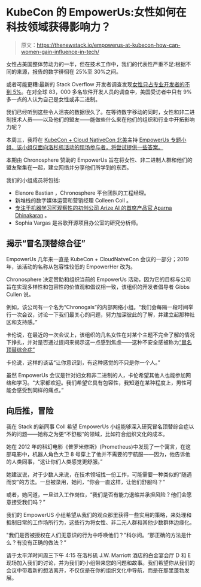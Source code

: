 # KubeCon 的 EmpowerUs:女性如何在科技领域获得影响力？

> 原文：<https://thenewstack.io/empowerus-at-kubecon-how-can-women-gain-influence-in-tech/>

女性占美国整体劳动力的一半，但在技术工作中，我们的代表性严重不足:根据不同的来源，报告的数字徘徊在 25%至 30%之间。

或者可能更糟:最新的 Stack Overflow 开发者调查发现[女性只占专业开发者的不到 5%](https://insights.stackoverflow.com/survey/2021#demographics-gender-prof)。在对全球 83，000 多名软件开发人员的调查中，美国受访者中只有 9%多一点的人认为自己是女性或非二进制。

我们已经听到这些令人沮丧的数据很久了。在等待数字移动的同时，女性和非二进制技术人员——以及他们的盟友——能做些什么来在他们的组织和行业中开拓影响力呢？

本周三，我将在 [KubeCon + Cloud NativeCon 北美](https://events.linuxfoundation.org/kubecon-cloudnativecon-north-america/)主持 [EmpowerUs 专题小组，该小组仅面向洛杉机活动的现场参与者，将尝试提供一些答案。](https://events.linuxfoundation.org/kubecon-cloudnativecon-north-america/program/schedule/)

本期由 Chronosphere 赞助的 EmpowerUs 旨在将女性、非二进制人群和他们的盟友聚集在一起，建立网络并分享他们所学到的东西。

我们的小组成员将包括:

*   Elenore Bastian ，Chronosphere 平台团队的工程经理。
*   新堆栈的数字媒体运营和营销经理 Colleen Coll 。
*   [专注于机器学习可观察性的初创公司 Arize AI 的首席产品官 Aparna Dhinakaran](https://www.linkedin.com/in/aparnadhinakaran/) 。
*   Sophia Vargas 是谷歌开源项目办公室的研究分析师。

## 揭示“冒名顶替综合征”

EmpowerUs 几年来一直是 KubeCon + CloudNatveCon 会议的一部分；2019 年，该活动的名称从包容性较低的 EmpowerHer 改为。

Chronosphere 决定赞助和组织当前的 EmpowerUs 活动，因为它的目标与公司旨在实现多样性和包容性的价值观和倡议相一致，该组织的开发者倡导者 Gibbs Cullen 说。

例如，该公司有一个名为“Chronogals”的内部网络小组。“我们会每隔一段时间举行一次会议，讨论一下我们最关心的问题，努力加深彼此的了解，并建立起那种社区和支持感。”

卡伦说，在最近的一次会议上，该组织的几名女性在对某个主题不完全了解的情况下挣扎，并对是否通过提问来揭示这一点感到焦虑——这种不安全感被称为[“冒名顶替综合症”](https://thenewstack.io/shameless-developers-how-to-manage-imposter-syndrome-within-your-team/)

卡伦说，这样的谈话“让你意识到，有这种感觉的不只是你一个人。”

虽然 EmpowerUs 会议是针对妇女和非二进制的人，卡伦希望其他人也能参加网络和学习。“大家都欢迎。我们希望它具有包容性，我知道在某种程度上，男性可能会感受到同样的痛点。”

## 向后推，冒险

我在 Stack 的新同事 Coll 希望 EmpowerUs 小组能够深入研究冒名顶替综合症以外的问题——她称之为更“不舒服”的领域，比如符合组织文化的成本。

她在 2012 年的科幻电影《普罗米修斯》(Prometheus)中发现了一个寓言，在这部电影中，机器人角色大卫 8 号穿上了他并不需要的宇航服——因为，他告诉他的人类同事，“这让你们人类感觉更舒服。”

她建议说，对于少数人来说，在技术领域找一份工作，可能需要一种类似的“随遇而安”的方法。一旦被录用，她问，“你会一直这样，让他们舒服吗？”

或者，她问道，一旦进入工作岗位，“我们是否有能力退缩并承担风险？他们会愿意接受我们吗？”

我们的 EmpowerUS 小组希望从我们的观众那里获得一些实用的策略，来处理和抵制日常的工作场所行为，这些行为将女性、非二元人群和其他少数群体边缘化。

"我们是否被授权在人们无意识的行为中呼唤他们？"科尔问。“那正确的方法是什么？有没有正确的做法？”

请于太平洋时间周三下午 4:15 在洛杉矶 J.W. Marriott 酒店的白金宴会厅 D 和 E 现场加入我们的讨论，并为我们的小组带来您的问题和故事。我们希望你从我们的会议中带着新的想法离开，不仅仅是在你的组织文化中导航，而是在那里蓬勃发展。

<svg xmlns:xlink="http://www.w3.org/1999/xlink" viewBox="0 0 68 31" version="1.1"><title>Group</title> <desc>Created with Sketch.</desc></svg>